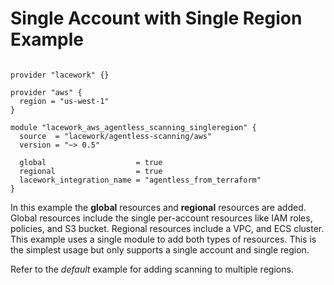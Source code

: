 # Single Account with Single Region Example

```hcl

provider "lacework" {}

provider "aws" {
  region = "us-west-1"
}

module "lacework_aws_agentless_scanning_singleregion" {
  source  = "lacework/agentless-scanning/aws"
  version = "~> 0.5"

  global                    = true
  regional                  = true
  lacework_integration_name = "agentless_from_terraform"
}
```

In this example the **global** resources and **regional** resources are added.
Global resources include the single per-account resources like IAM roles,
policies, and S3 bucket. Regional resources include a VPC, and ECS cluster.
This example uses a single module to add both types of resources.
This is the simplest usage but only supports a single account and single region.

Refer to the _default_ example for adding scanning to multiple regions.
